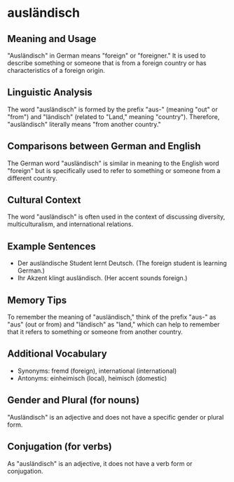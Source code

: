 # ausländisch
## Meaning and Usage
"Ausländisch" in German means "foreign" or "foreigner." It is used to describe something or someone that is from a foreign country or has characteristics of a foreign origin.

## Linguistic Analysis
The word "ausländisch" is formed by the prefix "aus-" (meaning "out" or "from") and "ländisch" (related to "Land," meaning "country"). Therefore, "ausländisch" literally means "from another country." 

## Comparisons between German and English
The German word "ausländisch" is similar in meaning to the English word "foreign" but is specifically used to refer to something or someone from a different country.

## Cultural Context
The word "ausländisch" is often used in the context of discussing diversity, multiculturalism, and international relations.

## Example Sentences
- Der ausländische Student lernt Deutsch. (The foreign student is learning German.)
- Ihr Akzent klingt ausländisch. (Her accent sounds foreign.)

## Memory Tips
To remember the meaning of "ausländisch," think of the prefix "aus-" as "aus" (out or from) and "ländisch" as "land," which can help to remember that it refers to something or someone from another country.

## Additional Vocabulary
- Synonyms: fremd (foreign), international (international)
- Antonyms: einheimisch (local), heimisch (domestic)

## Gender and Plural (for nouns)
"Ausländisch" is an adjective and does not have a specific gender or plural form.

## Conjugation (for verbs)
As "ausländisch" is an adjective, it does not have a verb form or conjugation.